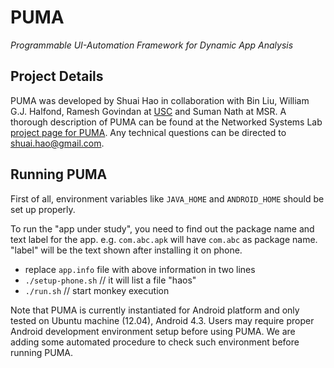 # PUMA
*Programmable UI-Automation Framework for Dynamic App Analysis*

## Project Details
PUMA was developed by Shuai Hao in collaboration with Bin Liu, William G.J. Halfond, Ramesh Govindan at [USC](http://www.usc.edu) and Suman Nath at MSR. A thorough description of PUMA can be found at the Networked Systems Lab [project page for PUMA](http://nsl.cs.usc.edu/Projects/PUMA). Any technical questions can be directed to shuai.hao@gmail.com.

## Running PUMA
First of all, environment variables like ```JAVA_HOME``` and ```ANDROID_HOME``` should be set up properly.

To run the "app under study", you need to find out the package name and text label for the app. e.g. ```com.abc.apk``` will have ```com.abc``` as package name. "label" will be the text shown after installing it on phone.

- replace ```app.info``` file with above information in two lines
- ```./setup-phone.sh``` // it will list a file "haos"
- ```./run.sh``` // start monkey execution

Note that PUMA is currently instantiated for Android platform and only tested on Ubuntu machine (12.04), Android 4.3. Users may require proper Android development environment setup before using PUMA. We are adding some automated procedure to check such environment before running PUMA.
